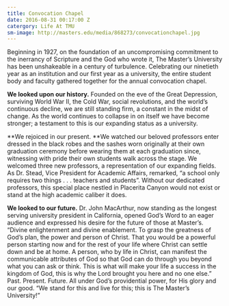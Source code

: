 ```yaml
---
title: Convocation Chapel
date: 2016-08-31 00:17:00 Z
catergory: Life At TMU
sm-image: http://masters.edu/media/868273/convocationchapel.jpg
---
```


Beginning in 1927, on the foundation of an uncompromising commitment to the inerrancy of Scripture and the God who wrote it, The Master’s University has been unshakeable in a century of turbulence. Celebrating our ninetieth year as an institution and our first year as a university, the entire student body and faculty gathered together for the annual convocation chapel.

**We looked upon our history.** Founded on the eve of the Great Depression, surviving World War II, the Cold War, social revolutions, and the world’s continuous decline, we are still standing firm, a constant in the midst of change. As the world continues to collapse in on itself we have become stronger; a testament to this is our expanding status as a university.

**We rejoiced in our present. **We watched our beloved professors enter dressed in the black robes and the sashes worn originally at their own graduation ceremony before wearing them at each graduation since, witnessing with pride their own students walk across the stage. We welcomed three new professors, a representation of our expanding fields. As Dr. Stead, Vice President for Academic Affairs, remarked, “a school only requires two things . . . teachers and students”. Without our dedicated professors, this special place nestled in Placerita Canyon would not exist or stand at the high academic caliber it does.

**We looked to our future.** Dr. John MacArthur, now standing as the longest serving university president in California, opened God’s Word to an eager audience and expressed his desire for the future of those at Master’s. “Divine enlightenment and divine enablement. To grasp the greatness of God’s plan, the power and person of Christ. That you would be a powerful person starting now and for the rest of your life where Christ can settle down and be at home. A person, who by life in Christ, can manifest the communicable attributes of God so that God can do through you beyond what you can ask or think. This is what will make your life a success in the kingdom of God, this is why the Lord brought you here and no one else.” Past. Present. Future. All under God’s providential power, for His glory and our good. “We stand for this and live for this; this is The Master’s University!”